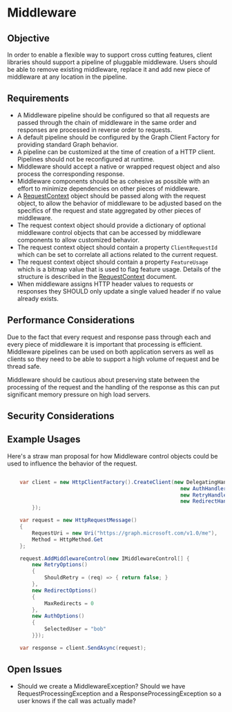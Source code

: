 # Middleware

## Objective

In order to enable a flexible way to support cross cutting features, client libraries should support a pipeline of pluggable middleware.  Users should be able to remove existing middleware, replace it and add new piece of middleware at any location in the pipeline.  

## Requirements

- A Middleware pipeline should be configured so that all requests are passed through the chain of middleware in the same order and responses are processed in reverse order to requests.  
- A default pipeline should be configured by the Graph Client Factory for providing standard Graph behavior.
- A pipeline can be customized at the time of creation of a HTTP client.  Pipelines should not be reconfigured at runtime.
- Middleware should accept a native or wrapped request object and also process the corresponding response.
- Middleware components should be as cohesive as possible with an effort to minimize dependencies on other pieces of middleware.
- A [RequestContext](./RequestContext.md) object should be passed along with the request object, to allow the behavior of middleware to be adjusted based on the specifics of the request and state aggregated by other pieces of middleware.
- The request context object should provide a dictionary of optional middleware control objects that can be accessed by middleware components to allow customized behavior.  
- The request context object should contain a property `ClientRequestId` which can be set to correlate all actions related to the current request.
- The request context object should contain a property `FeatureUsage` which is a bitmap value that is used to flag feature usage. Details of the structure is described in the [RequestContext](./RequestContext.md) document.
- When middleware assigns HTTP header values to requests or responses they SHOULD only update a single valued header if no value already exists.

## Performance Considerations

Due to the fact that every request and response pass through each and every piece of middleware it is important that processing is efficient.  Middleware pipelines can be used on both application servers as well as clients so they need to be able to support a high volume of request and be thread safe.

Middleware should be cautious about preserving state between the processing of the request and the handling of the response as this can put significant memory pressure on high load servers.

## Security Considerations


## Example Usages

Here's a straw man proposal for how Middleware control objects could be used to influence the behavior of the request.

```csharp

    var client = new HttpClientFactory().CreateClient(new DelegatingHandler[] {
                                                        new AuthHandler(new AuthOptions()),
                                                        new RetryHandler(new RetryOptions()),
                                                        new RedirectHandler(new RedirectOptions())
        });

    var request = new HttpRequestMessage()
    {
        RequestUri = new Uri("https://graph.microsoft.com/v1.0/me"),
        Method = HttpMethod.Get
    };

    request.AddMiddlewareControl(new IMiddlewareControl[] {
        new RetryOptions()
        {
            ShouldRetry = (req) => { return false; }
        },
        new RedirectOptions()
        {
            MaxRedirects = 0
        },
        new AuthOptions()
        {
            SelectedUser = "bob"
        }});

    var response = client.SendAsync(request);

```

## Open Issues

- Should we create a MiddlewareException? Should we have RequestProcessingException and a ResponseProcessingException so a user knows if the call was actually made?